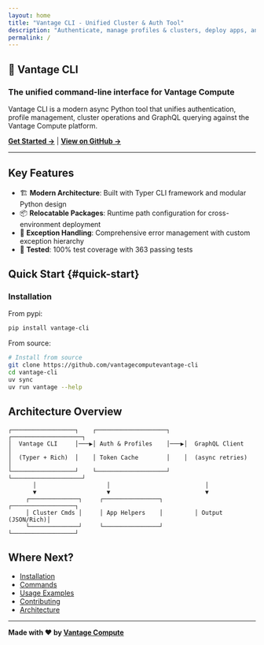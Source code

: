 ```yaml
---
layout: home
title: "Vantage CLI - Unified Cluster & Auth Tool"
description: "Authenticate, manage profiles & clusters, deploy apps, and run GraphQL queries against Vantage Compute"
permalink: /
---
```


## 🚀 Vantage CLI

### The unified command-line interface for Vantage Compute

Vantage CLI is a modern async Python tool that unifies authentication, profile management, cluster operations and GraphQL querying against the Vantage Compute platform.

**[Get Started →](installation)** | **[View on GitHub →](https://github.com/vantagecompute/vantage-cli)**

---

## Key Features

- 🏗️ **Modern Architecture**: Built with Typer CLI framework and modular Python design
- 📦 **Relocatable Packages**: Runtime path configuration for cross-environment deployment
- 🔧 **Exception Handling**: Comprehensive error management with custom exception hierarchy
- 🧪 **Tested**: 100% test coverage with 363 passing tests

## Quick Start {#quick-start}

### Installation

From pypi:

```bash
pip install vantage-cli
```

From source:

```bash
# Install from source
git clone https://github.com/vantagecomputevantage-cli
cd vantage-cli
uv sync
uv run vantage --help
```


## Architecture Overview

```text
┌──────────────────┐    ┌────────────────────┐    ┌────────────────────┐
│  Vantage CLI     │───▶│ Auth & Profiles    │───▶│  GraphQL Client     │
│  (Typer + Rich)  │    │ Token Cache        │    │  (async retries)    │
└──────────────────┘    └────────────────────┘    └────────────────────┘
       │                    │                           │
       ▼                    ▼                           ▼
     ┌──────────────┐     ┌────────────────┐         ┌──────────────────┐
     │ Cluster Cmds │     │ App Helpers    │         │ Output (JSON/Rich)│
     └──────────────┘     └────────────────┘         └──────────────────┘
```

## Where Next?

- [Installation](installation)
- [Commands](commands)
- [Usage Examples](usage)
- [Contributing](contributing)
- [Architecture](architecture)

---

**Made with ❤️ by [Vantage Compute](https://vantagecompute.ai)**
